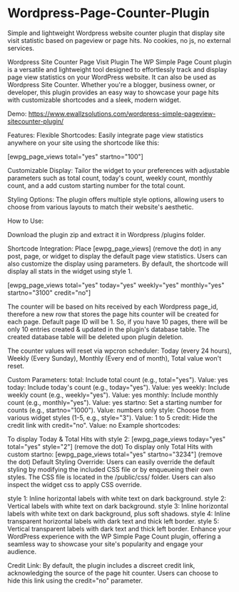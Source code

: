 # Wordpress-Page-Counter-Plugin
Simple and lightweight Wordpress website counter plugin that display site visit statistic based on pageview or page hits. No cookies, no js, no external services.

Wordpress Site Counter Page Visit Plugin
The WP Simple Page Count plugin is a versatile and lightweight tool designed to effortlessly track and display page view statistics on your WordPress website. It can also be used as Wordpress Site Counter. Whether you're a blogger, business owner, or developer, this plugin provides an easy way to showcase your page hits with customizable shortcodes and a sleek, modern widget.

Demo: https://www.ewallzsolutions.com/wordpress-simple-pageview-sitecounter-plugin/

Features:
Flexible Shortcodes: Easily integrate page view statistics anywhere on your site using the shortcode like this:

[ewpg_page_views total="yes" startno="100"]

Customizable Display: Tailor the widget to your preferences with adjustable parameters such as total count, today's count, weekly count, monthly count, and a add custom starting number for the total count.

Styling Options: The plugin offers multiple style options, allowing users to choose from various layouts to match their website's aesthetic.

How to Use:

Download the plugin zip and extract it in Wordpress /plugins folder.

Shortcode Integration: Place [ewpg_page_views] (remove the dot) in any post, page, or widget to display the default page view statistics. Users can also customize the display using parameters. By default, the shortcode will display all stats in the widget using style 1.

[ewpg_page_views total="yes" today="yes" weekly="yes" monthly="yes" startno="3100" credit="no"]

The counter will be based on hits received by each Wordpress page_id, therefore a new row that stores the page hits counter will be created for each page. Default page ID will be 1. So, if you have 10 pages, there will be only 10 entries created & updated in the plugin's database table. The created database table will be deleted upon plugin deletion.

The counter values will reset via wpcron scheduler: Today (every 24 hours), Weekly (Every Sunday), Monthly (Every end of month), Total value won't reset.

Custom Parameters:
total: Include total count (e.g., total="yes"). Value: yes
today: Include today's count (e.g., today="yes"). Value: yes
weekly: Include weekly count (e.g., weekly="yes"). Value: yes
monthly: Include monthly count (e.g., monthly="yes"). Value: yes
startno: Set a starting number for counts (e.g., startno="1000"). Value: numbers only
style: Choose from various widget styles (1-5, e.g., style="3"). Value: 1 to 5
credit: Hide the credit link with credit="no". Value: no
Example shortcodes:

To display Today & Total Hits with style 2: [ewpg_page_views today="yes" total="yes" style="2"] (remove the dot)
To display only Total Hits with custom startno: [ewpg_page_views total="yes" startno="3234"] (remove the dot)
Default Styling Override:
Users can easily override the default styling by modifying the included CSS file or by enqueueing their own styles. The CSS file is located in the /public/css/ folder. Users can also inspect the widget css to apply CSS override.

style 1: Inline horizontal labels with white text on dark background.
style 2: Vertical labels with white text on dark background.
style 3: Inline horizontal labels with white text on dark background, plus soft shadows.
style 4: Inline transparent horizontal labels with dark text and thick left border.
style 5: Vertical transparent labels with dark text and thick left border.
Enhance your WordPress experience with the WP Simple Page Count plugin, offering a seamless way to showcase your site's popularity and engage your audience.



Credit Link: By default, the plugin includes a discreet credit link, acknowledging the source of the page hit counter. Users can choose to hide this link using the credit="no" parameter.

